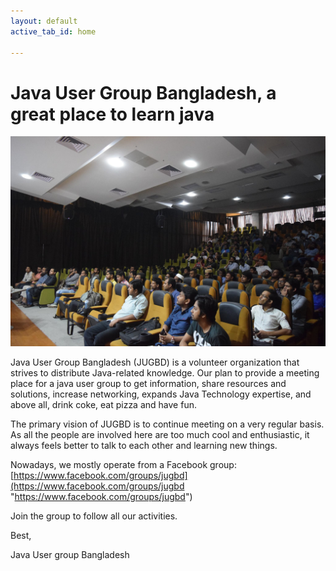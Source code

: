 ```yaml
---
layout: default
active_tab_id: home

---
```

# Java User Group Bangladesh, a great place to learn java

![](assets/media/jugbd.jpg "java user group meetup")

Java User Group Bangladesh (JUGBD) is a volunteer organization that strives to distribute Java-related knowledge. Our plan to provide a meeting place for a java user group to get information, share resources and solutions, increase networking, expands Java Technology expertise, and above all, drink coke, eat pizza and have fun.

The primary vision of JUGBD is to continue meeting on a very regular basis. As all the people are involved here are too much cool and enthusiastic, it always feels better to talk to each other and learning new things.

Nowadays, we mostly operate from a Facebook group: [https://www.facebook.com/groups/jugbd](https://www.facebook.com/groups/jugbd "https://www.facebook.com/groups/jugbd")

Join the group to follow all our activities.

Best,

Java User group Bangladesh